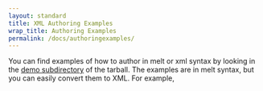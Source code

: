 ```yaml
---
layout: standard
title: XML Authoring Examples
wrap_title: Authoring Examples
permalink: /docs/authoringexamples/
---
```


You can find examples of how to author in melt or xml syntax by looking
in the [demo subdirectory](https://github.com/mltframework/mlt/tree/master/demo)
of the tarball. The examples are in melt syntax, but you can easily convert
them to XML. For example,

```$ source mlt_audio_stuff -consumer xml
```
